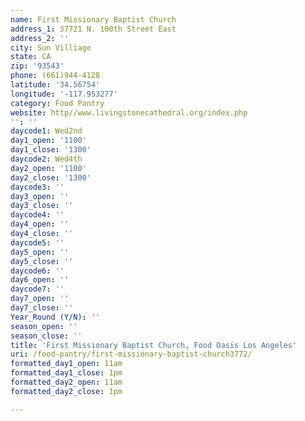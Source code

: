 ```yaml
---
name: First Missionary Baptist Church
address_1: 37721 N. 100th Street East
address_2: ''
city: Sun Villiage
state: CA
zip: '93543'
phone: (661)944-4128
latitude: '34.56754'
longitude: '-117.953277'
category: Food Pantry
website: http//www.livingstonecathedral.org/index.php
'': ''
daycode1: Wed2nd
day1_open: '1100'
day1_close: '1300'
daycode2: Wed4th
day2_open: '1100'
day2_close: '1300'
daycode3: ''
day3_open: ''
day3_close: ''
daycode4: ''
day4_open: ''
day4_close: ''
daycode5: ''
day5_open: ''
day5_close: ''
daycode6: ''
day6_open: ''
daycode7: ''
day7_open: ''
day7_close: ''
Year_Round (Y/N): ''
season_open: ''
season_close: ''
title: 'First Missionary Baptist Church, Food Oasis Los Angeles'
uri: /food-pantry/first-missionary-baptist-church3772/
formatted_day1_open: 11am
formatted_day1_close: 1pm
formatted_day2_open: 11am
formatted_day2_close: 1pm

---
```

